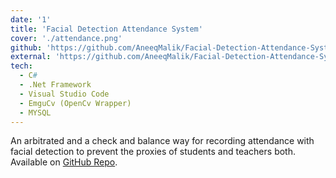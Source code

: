 ```yaml
---
date: '1'
title: 'Facial Detection Attendance System'
cover: './attendance.png'
github: 'https://github.com/AneeqMalik/Facial-Detection-Attendance-System-Using-CSharp-.Net-Framework-'
external: 'https://github.com/AneeqMalik/Facial-Detection-Attendance-System-Using-CSharp-.Net-Framework-'
tech:
  - C#
  - .Net Framework
  - Visual Studio Code
  - EmguCv (OpenCv Wrapper)
  - MYSQL
---
```


An arbitrated and a check and balance way for recording attendance with facial detection to prevent the proxies of students and teachers both. Available on [GitHub Repo](https://github.com/AneeqMalik/Facial-Detection-Attendance-System-Using-CSharp-.Net-Framework-).
